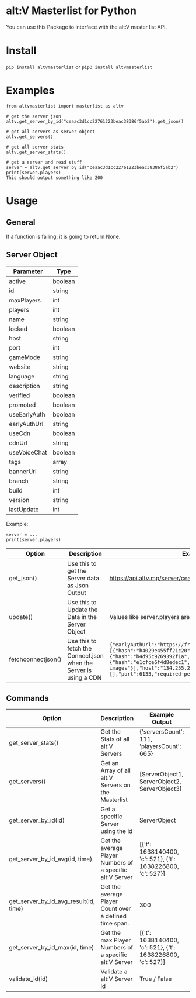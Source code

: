 # alt:V Masterlist for Python

You can use this Package to interface with the alt:V master list API.

# Install 

```pip install altvmasterlist``` or ```pip3 install altvmasterlist```

# Examples

```
from altvmasterlist import masterlist as altv

# get the server json
altv.get_server_by_id("ceaac3d1cc22761223beac38386f5ab2").get_json()

# get all servers as server object
altv.get_servers()

# get all server stats
altv.get_server_stats()

# get a server and read stuff
server = altv.get_server_by_id("ceaac3d1cc22761223beac38386f5ab2")
print(server.players) 
This should output something like 200
```

# Usage

## General

If a function is failing, it is going to return None.

## Server Object

| Parameter | Type
| ------- | ------------------ 
| active | boolean
| id | string
| maxPlayers | int
| players | int
| name | string
| locked | boolean
| host | string
| port | int
| gameMode | string
| website | string
| language | string
| description | string
| verified | boolean
| promoted | boolean
| useEarlyAuth | boolean
| earlyAuthUrl | string
| useCdn | boolean
| cdnUrl | string
| useVoiceChat | boolean
| tags | array
| bannerUrl | string
| branch | string
| build | int
| version | string
| lastUpdate | int


Example:<br>
```
server = ...
print(server.players)
```

| Option  | Description           | Example Output  | Extra
| ------- | ------------------ | ------------------ | ------------------ 
| get_json() | Use this to get the Server data as Json Output | https://api.altv.mp/server/ceaac3d1cc22761223beac38386f5ab2 | There is no "info" Object
| update() | Use this to Update the Data in the Server Object | Values like server.players are updates | 
| fetchconnectjson() | Use this to fetch the Connect.json when the Server is using a CDN | ```{"earlyAuthUrl":"https://freeroam.nickwasused.com/auth","files":[{"hash":"b4029e455ff21c20","name":"core"},{"hash":"b4d95c9269392f1a","name":"dumps"},{"hash":"e1cfce6f4d8edec1","name":"webview-images"}],"host":"134.255.227.168","optional-permissions":[],"port":6135,"required-permissions":[]}``` | 

## Commands

| Option  | Description           | Example Output  | Extra
| ------- | ------------------ | ------------------ | ------------------ 
| get_server_stats() | Get the Stats of all alt:V Servers | {'serversCount': 111, 'playersCount': 665} | 
| get_servers() | Get an Array of all alt:V Servers on the Masterlist | [ServerObject1, ServerObject2, ServerObject3] | Array with Server Object
| get_server_by_id(id) | Get a specific Server using the id | ServerObject | Returned as Server Object
| get_server_by_id_avg(id, time) | Get the average Player Numbers of a specific alt:V Server | [{'t': 1638140400, 'c': 521}, {'t': 1638226800, 'c': 527}] |
| get_server_by_id_avg_result(id, time) | Get the average Player Count over a defined time span. | 300 |
| get_server_by_id_max(id, time) | Get the max Player Numbers of a specific alt:V Server | [{'t': 1638140400, 'c': 521}, {'t': 1638226800, 'c': 527}] |
| validate_id(id) | Validate a alt:V Server id | True / False | Example id: ceaac3d1cc22761223beac38386f5ab2

